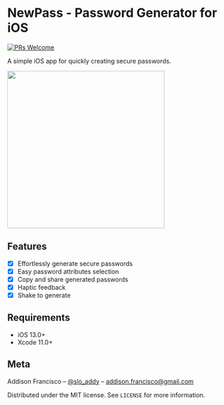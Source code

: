 # NewPass - Password Generator for iOS

[![PRs Welcome](https://img.shields.io/badge/PRs-welcome-brightgreen.svg?style=flat-square)](http://makeapullrequest.com)

A simple iOS app for quickly creating secure passwords.

<img src="https://i.imgur.com/XQMM0SW.png" width="358" heigth="640" />

## Features

- [x] Effortlessly generate secure passwords
- [x] Easy password attributes selection
- [x] Copy and share generated passwords
- [x] Haptic feedback
- [x] Shake to generate

## Requirements

- iOS 13.0+
- Xcode 11.0+

## Meta

Addison Francisco – [@slo_addy](https://twitter.com/slo_addy) – addison.francisco@gmail.com

Distributed under the MIT license. See ``LICENSE`` for more information.
